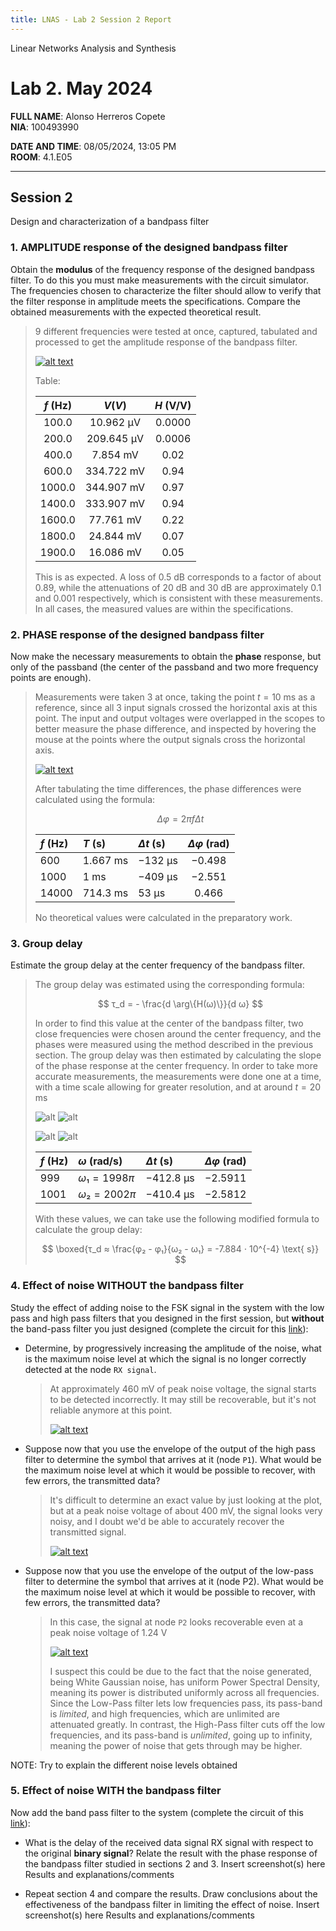 ```yaml
---
title: LNAS - Lab 2 Session 2 Report
---
```


<style>
:root {
    --markdown-font-family: "Times New Roman", Times, serif;
    --markdown-font-size: 10.5pt;
    --vscode-textBlockQuote-border: #9599e1;
}
</style>

<p class="supt1 center">Linear Networks Analysis and Synthesis</p>

# Lab 2. May 2024

<p class="subt2 center">
<strong>FULL NAME</strong>: Alonso Herreros Copete</br>
<strong>NIA</strong>: 100493990
</p>
<p class="subt2 center">
<strong>DATE AND TIME</strong>: 08/05/2024, 13:05 PM</br>
<strong>ROOM</strong>: 4.1.E05
</p>

---

## Session 2

<p class="subt2 center">Design and characterization of a bandpass filter</p>

### 1. AMPLITUDE response of the designed bandpass filter

Obtain the **modulus** of the frequency response of the designed bandpass filter. To do this you must make
measurements with the circuit simulator. The frequencies chosen to characterize the filter should allow to
verify that the filter response in amplitude meets the specifications. Compare the obtained measurements with
the expected theoretical result.

<!--
* [x] Insert screenshot(s) here 
* [x] Results, explanations and comments
* [x] Table/graph of measurements and thxoretical values
* [x] Optional: Insert link to the designed circuit in Falstad (this can be done in all answers)
-->

> 9 different frequencies were tested at once, captured, tabulated and processed to get the amplitude response
> of the bandpass filter.
>
> [![alt text](figures/fig2.2.1.1.png)](https://tinyurl.com/2bksgwgt)
>
> Table:
>
> | $f$ (Hz) |       $V (V)$        | $H$ (V/V) |
> | :------: | :------------------: | :-------: |
> | $100.0$  | $10.962 \text{ μV}$  | $0.0000$  |
> | $200.0$  | $209.645 \text{ μV}$ | $0.0006$  |
> | $400.0$  |  $7.854 \text{ mV}$  |  $0.02$   |
> | $600.0$  | $334.722 \text{ mV}$ |  $0.94$   |
> | $1000.0$ | $344.907 \text{ mV}$ |  $0.97$   |
> | $1400.0$ | $333.907 \text{ mV}$ |  $0.94$   |
> | $1600.0$ | $77.761 \text{ mV}$  |  $0.22$   |
> | $1800.0$ | $24.844 \text{ mV}$  |  $0.07$   |
> | $1900.0$ | $16.086 \text{ mV}$  |  $0.05$   |
>
> This is as expected. A loss of 0.5 dB corresponds to a factor of about $0.89$, while the attenuations of $20
> \text{ dB}$ and $30 \text{ dB}$ are approximately $0.1$ and $0.001$ respectively, which is consistent with
> these measurements. In all cases, the measured values are within the specifications.

### 2. PHASE response of the designed bandpass filter

Now make the necessary measurements to obtain the **phase** response, but only of the passband (the center of
the passband and two more frequency points are enough).

<!--
* [x] Insert screenshot(s) here
* [x] Results, explanations and comments
* [x] Table/graph of measurements and theoretical values
-->

> Measurements were taken 3 at once, taking the point $t = 10 \text{ ms}$ as a reference, since all 3 input
> signals crossed the horizontal axis at this point. The input and output voltages were overlapped in the
> scopes to better measure the phase difference, and inspected by hovering the mouse at the points where the
> output signals cross the horizontal axis.
>
> [![alt text](figures/fig2.2.2.1.png)](https://tinyurl.com/267ef3et)
>
> After tabulating the time differences, the phase differences were calculated using the formula:
>
> $$
> Δφ = 2πfΔt
> $$
>
> | $f$ (Hz) | $T$ (s)            | $Δt$ (s)          | $Δφ$ (rad) |
> | :------- | :----------------- | :---------------- | :--------: |
> | $600$    | $1.667 \text{ ms}$ | $-132 \text{ μs}$ |  $-0.498$  |
> | $1000$   | $1 \text{ ms}$     | $-409 \text{ μs}$ |  $-2.551$  |
> | $14000$  | $714.3 \text{ ms}$ | $53 \text{ μs}$   |  $0.466$   |
>
> No theoretical values were calculated in the preparatory work.

### 3. Group delay

Estimate the group delay at the center frequency of the bandpass filter.

<!--
* [x] Explain the estimation/measurement method
* [x] Result:
-->

> The group delay was estimated using the corresponding formula:
>
> $$
> τ_d = - \frac{d \arg\{H(ω)\}}{d ω}
> $$
>
> In order to find this value at the center of the bandpass filter, two close frequencies were chosen around
> the center frequency, and the phases were measured using the method described in the previous section. The
> group delay was then estimated by calculating the slope of the phase response at the center frequency. In
> order to take more accurate measurements, the measurements were done one at a time, with a time scale
> allowing for greater resolution, and at around $t = 20 \text{ ms}$
>
> ![alt](figures/fig2.2.3.1.png)
> ![alt](figures/fig2.2.3.2.png)
>
> ![alt](figures/fig2.2.3.5.png)
> ![alt](figures/fig2.2.3.6.png)
>
>
> | $f$ (Hz) | $ω$ (rad/s)   | $Δt$ (s)            | $Δφ$ (rad) |
> | :------- | :------------ | :------------------ | :--------: |
> | $999$    | $ω₁ = 1998 π$ | $-412.8 \text{ μs}$ | $-2.5911$  |
> | $1001$   | $ω₂ = 2002 π$ | $-410.4 \text{ μs}$ | $-2.5812$  |
>
> <!-- Middle measurement, not used
> ![alt](figures/fig2.2.3.3.png)
> ![alt](figures/fig2.2.3.4.png)
> | $1000$   | $2000 π$    | $-412.0 \text{ μs}$ | $-2.5887$  |
> -->
>
> With these values, we can take use the following modified formula to calculate the group delay:
>
> $$
> \boxed{τ_d ≈ \frac{φ₂ - φ₁}{ω₂ - ω₁} = -7.884 ⋅ 10^{-4} \text{ s}}
> $$

### 4. Effect of noise WITHOUT the bandpass filter

Study the effect of adding noise to the FSK signal in the system with the low pass and high pass filters that
you designed in the first session, but **without** the band-pass filter you just designed (complete the
circuit for this [link](https://tinyurl.com/29qgxltj)):

* Determine, by progressively increasing the amplitude of the noise, what is the maximum noise level at which
  the signal is no longer correctly detected at the node `RX signal`.

    <!--
    * [x] Insert screenshot(s) here
    * [x] Result and explanation/comment
    -->

    > At approximately $460 \text{ mV}$ of peak noise voltage, the signal starts to be detected incorrectly.
    > It may still be recoverable, but it's not reliable anymore at this point.
    >
    > [![alt text](figures/fig2.2.4.1.png)](https://tinyurl.com/27gcoycg)

* Suppose now that you use the envelope of the output of the high pass filter to determine the symbol that
  arrives at it (node `P1`). What would be the maximum noise level at which it would be possible to recover,
  with few errors, the transmitted data?

    <!--
    * [x] Insert screenshot(s) here
    * [x] Result and explanation/comment
    -->

    > It's difficult to determine an exact value by just looking at the plot, but at a peak noise voltage of
    > about $400 \text{ mV}$, the signal looks very noisy, and I doubt we'd be able to accurately recover the
    > transmitted signal.
    >
    > [![alt text](figures/fig2.2.4.2.png)](https://tinyurl.com/25td4zd6)

* Suppose now that you use the envelope of the output of the low-pass filter to determine the symbol that
  arrives at it (node P2). What would be the maximum noise level at which it would be possible to recover,
  with few errors, the transmitted data?

    <!--
    * [x] Insert screenshot(s) here
    * [x] Result and explanation/comment
    -->

    > In this case, the signal at node `P2` looks recoverable even at a peak noise voltage of $1.24 \text{ V}$
    >
    > [![alt text](figures/fig2.2.4.3.png)](https://tinyurl.com/2ag2xpq9)
    >
    > I suspect this could be due to the fact that the noise generated, being White Gaussian noise, has
    > uniform Power Spectral Density, meaning its power is distributed uniformly across all frequencies. Since
    > the Low-Pass filter lets low frequencies pass, its pass-band is *limited*, and high frequencies, which
    > are unlimited are attenuated greatly. In contrast, the High-Pass filter cuts off the low frequencies,
    > and its pass-band is *unlimited*, going up to infinity, meaning the power of noise that gets through may
    > be higher.

NOTE: Try to explain the different noise levels obtained

### 5. Effect of noise WITH the bandpass filter
Now add the band pass filter to the system (complete the circuit of this
[link](https://tinyurl.com/2yxxu5f5)):

* What is the delay of the received data signal RX signal with respect to the original **binary signal**?
  Relate the result with the phase response of the bandpass filter studied in sections 2 and 3. Insert
  screenshot(s) here Results and explanations/comments

    <!--
    * [ ] Insert screenshot(s) here
    * [ ] Result and explanation/comment
    -->

* Repeat section 4 and compare the results. Draw conclusions about the effectiveness of the bandpass filter in
  limiting the effect of noise. Insert screenshot(s) here Results and explanations/comments

    <!--
    * [ ] Insert screenshot(s) here
    * [ ] Result and explanation/comment
    -->
